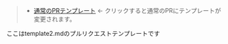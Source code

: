 > * <a href='?expand=1'>通常のPRテンプレート</a> ← クリックすると通常のPRにテンプレートが変更されます。

ここはtemplate2.mdのプルリクエストテンプレートです
